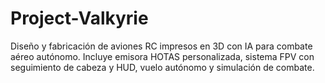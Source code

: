 # Project-Valkyrie
Diseño y fabricación de aviones RC impresos en 3D con IA para combate aéreo autónomo. Incluye emisora HOTAS personalizada, sistema FPV con seguimiento de cabeza y HUD, vuelo autónomo y simulación de combate. 
